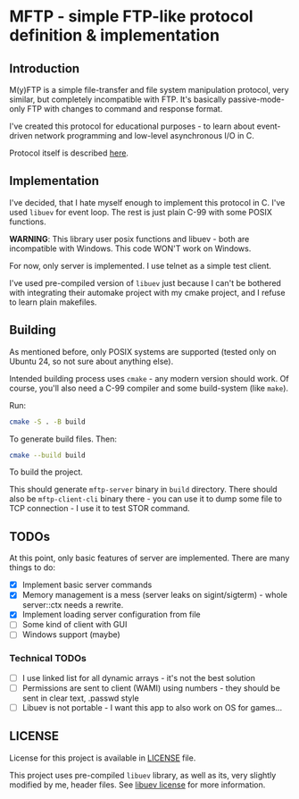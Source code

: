 # MFTP - simple FTP-like protocol definition & implementation

## Introduction

M(y)FTP is a simple file-transfer and file system manipulation protocol, very similar, but completely incompatible
with FTP. It's basically passive-mode-only FTP with changes to command and response format.

I've created this protocol for educational purposes - to learn about event-driven network programming and low-level
asynchronous I/O in C.

Protocol itself is described [here](mftp.manifest.md).

## Implementation

I've decided, that I hate myself enough to implement this protocol in C. I've used `libuev` for event loop.
The rest is just plain C-99 with some POSIX functions.

**WARNING**: This library user posix functions and libuev - both are incompatible with Windows.
This code WON'T work on Windows.

For now, only server is implemented. I use telnet as a simple test client.

I've used pre-compiled version of `libuev` just because I can't be bothered with integrating their automake project
with my cmake project, and I refuse to learn plain makefiles.

## Building

As mentioned before, only POSIX systems are supported (tested only on Ubuntu 24, so not sure about anything else).

Intended building process uses `cmake` - any modern version should work.
Of course, you'll also need a C-99 compiler and some build-system (like `make`).

Run:

```bash
cmake -S . -B build
```

To generate build files. Then:

```bash
cmake --build build
```

To build the project.

This should generate `mftp-server` binary in `build` directory.
There should also be `mftp-client-cli` binary there - you can use it to dump some file to TCP connection - I use it to test STOR command.

## TODOs

At this point, only basic features of server are implemented. There are many things to do:

- [x] Implement basic server commands
- [x] Memory management is a mess (server leaks on sigint/sigterm) - whole server::ctx needs a rewrite.
- [x] Implement loading server configuration from file
- [ ] Some kind of client with GUI
- [ ] Windows support (maybe)

### Technical TODOs

- [ ] I use linked list for all dynamic arrays - it's not the best solution
- [ ] Permissions are sent to client (WAMI) using numbers - they should be sent in clear text, .passwd style
- [ ] Libuev is not portable - I want this app to also work on OS for games...

## LICENSE

License for this project is available in [LICENSE](LICENSE) file.

This project uses pre-compiled `libuev` library, as well as its, very slightly modified by me, header files.
See [libuev license](external/LICENSES/libuev/LICENSE) for more information.

